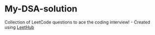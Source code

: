 # My-DSA-solution
Collection of LeetCode questions to ace the coding interview! - Created using [LeetHub](https://github.com/QasimWani/LeetHub)
